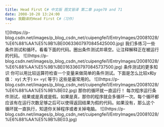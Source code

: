 ```yaml
---
title: Head First C# 中文版 图文皆译 第二章 page70 and 71
date: 2008-10-28 13:24:00
tags: 我翻译的Head First C#（习作）
---
```

<?xml:namespace prefix = o ns = "urn:schemas-microsoft-com:office:office" />

![](https://p-blog.csdn.net/images/p_blog_csdn_net/cuipengfei1/EntryImages/20081028/%E6%88%AA%E5%9B%BE00633607970845425000.jpg)

我们多练习一些条件测试和循环。看看下面的代码。圈出条件测试并填空。让注释解释正在被运行的代码。

![](https://p-blog.csdn.net/images/p_blog_csdn_net/cuipengfei1/EntryImages/20081028/%E6%88%AA%E5%9B%BE01633607970845737500.jpg)

条件测试的更多知识

你可以用比较运算符检查一个变量来做简单的条件测试。下面是怎么比较x和y值：

x<y(  小于)

x>y(  大于)

x= =y(  等于)

这些是最常用的。

![](https://p-blog.csdn.net/images/p_blog_csdn_net/cuipengfei1/EntryImages/20081028/%E6%88%AA%E5%9B%BE02.jpg)

那你的循环就一直运行！

每次程序运行条件测试，结果或是真或是假。如果是真，那你的程序就会多循环一次。每个循环都应该有在运行次数足够之后可以使得返回结果为假的代码。如果没有，那么这个
循环就一直执行，知道你关掉程序或者关掉电脑。

![](https://p-blog.csdn.net/images/p_blog_csdn_net/cuipengfei1/EntryImages/20081028/%E6%88%AA%E5%9B%BE03.jpg)



